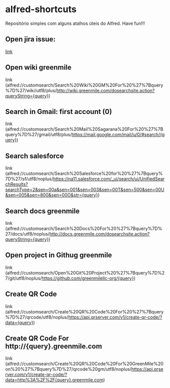 # alfred-shortcuts
Repositório simples com alguns atalhos úteis do Alfred. 
Have fun!!! 

## Open jira issue: 
[link](alfred://customsearch/search%20jira%20for%20%22%7Bquery%7D%22/jira/utf8/noplus/https://jira.greenmile.com/browse/{query})

## Open wiki greenmile
link (alfred://customsearch/Search%20Wiki%20GM%20For%20%27%7Bquery%7D%27/wiki/utf8/plus/http://wiki.greenmile.com/dosearchsite.action?queryString={query})

## Search in Gmail: first account (0)
link (alfred://customsearch/Search%20Mail%20Sagarana%20For%20%27%7Bquery%7D%27/gmail/utf8/plus/https://mail.google.com/mail/u/0/#search/{query})

## Search salesforce 
link (alfred://customsearch/Search%20Salesforce%20for%20%27%7Bquery%7D%27/sf/utf8/noplus/https://na11.salesforce.com/_ui/search/ui/UnifiedSearchResults?searchType=2&sen=00a&sen=001&sen=003&sen=00T&sen=500&sen=00U&sen=005&sen=800&sen=00O&str={query})

## Search docs greenmile
 link (alfred://customsearch/Search%20Docs%20For%20%27%7Bquery%7D%27/docs/utf8/noplus/http://docs.greenmile.com/dosearchsite.action?queryString={query})

## Open project in Githug greenmile
link (alfred://customsearch/Open%20Git%20Project%20%27%7Bquery%7D%27/git/utf8/noplus/https://github.com/greenmilellc-org/{query})

## Create QR Code
link (alfred://customsearch/Create%20QR%20Code%20For%20%27%7Bquery%7D%27/qrcode/utf8/noplus/https://api.qrserver.com/v1/create-qr-code/?data={query})

## Create QR Code For http://{query}.greenmile.com
 link (alfred://customsearch/Create%20QR%20Code%20For%20GreenMile%20on%20%27%7Bquery%7D%27/qrcode%20gm/utf8/noplus/https://api.qrserver.com/v1/create-qr-code/?data=http%3A%2F%2F{query}.greenmile.com)
